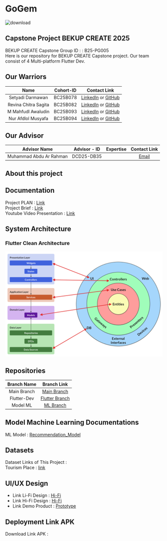 # GoGem
![download](https://github.com/project-app-wisata-nusantara/gogem-wisata-nusantara-app/blob/main/Assets/cover_gogem.jpg)
## Capstone Project BEKUP CREATE 2025

BEKUP CREATE Capstone Group ID : : B25-PG005	<br>
Here is our repository for BEKUP CREATE Capstone project. Our team consist of 4 Multi-platform Flutter Dev.

## Our Warriors

|              Name              | Cohort-ID          |                                                       Contact Link                                                       |
| :----------------------------: | :----------------: | :----------------------------------------------------------------------------------------------------------------------: |
|  Setyadi Darmawan              | BC25B078           |            [LinkedIn]() or [GitHub]()             |
|  Revina Chitra Sagita          | BC25B082           |                [LinkedIn]() or [GitHub]()                |
|  M Mahfudl Awaludin            | BC25B093           |                [LinkedIn](https://www.linkedin.com/in/mahfudlawaludin26/) or [GitHub](https://github.com/M-Mahfudl-Awaludin)                |
|  Nur Afdlol Musyafa            | BC25B094           |              [LinkedIn]() or [GitHub]()               |


## Our Advisor 
|              Advisor Name              | Advisor - ID |   Expertise        |                                                       Contact Link                                   |
| :------------------------------------: | :----------: | :----------------: | :--------------------------------------------------------------------------------------------------: |
| Muhammad Abdu Ar Rahman                |  DCD25-DB35  |   |            [Email](m.abduarrahman@gmail.com)             |

## About this project

    

## Documentation
Project PLAN : [Link](https://docs.google.com/document/d/1mo8R40rBgH9NtlQ8KoJ_5frWcPHzQ9h6LkDK7ujzkgc/edit?usp=sharing) <br>
Project Brief : [Link](https://docs.google.com/document/d/1e4tq3YrvyFcY7ShWj-ZSPcwusBezRXKo76Quams2yt8/edit?usp=sharing) <br>
Youtube Video Presentation : [Link]()

## System Architecture
### Flutter Clean Architecture
![SystemArchitecture](https://github.com/project-app-wisata-nusantara/gogem-wisata-nusantara-app/blob/main/Assets/flutter_clean_architecture.png)

## Repositories

|    Branch Name     |                                      Branch Link                                         |
| :----------------: | :--------------------------------------------------------------------------------------: |
| Main Branch | [Main Branch](https://github.com/project-app-wisata-nusantara/gogem-wisata-nusantara-app/tree/main) |
|  Flutter-Dev   | [Flutter Branch]()      |
|  Model ML  | [ML Branch](https://github.com/project-app-wisata-nusantara/gogem-wisata-nusantara-app/tree/ML_Branch)       |

## Model Machine Learning Documentations

ML Model : [Recommendation_Model](https://github.com/project-app-wisata-nusantara/gogem-wisata-nusantara-app/blob/ML_Branch/model/gogem_recommender.tflite) 

## Datasets

Dataset Links of This Project :<br>
Tourism Place : [link](https://www.kaggle.com/datasets/bertnardomariouskono/bali-tourist-attractions-dataset-from-google-maps/data) <br>



## UI/UX Design

- Link Li-Fi Design : [Hi-Fi](https://www.figma.com/design/zIikQWANTz4YxxwgVrrjNN/GoGem---B25-PG005?node-id=0-1&t=M76Iehnx1xJiNmRa-1) <br>
- Link Hi-Fi Design : [Hi-Fi](https://www.figma.com/design/zIikQWANTz4YxxwgVrrjNN/GoGem---B25-PG005?node-id=6-2&t=M76Iehnx1xJiNmRa-1) <br>
- Link Demo Product : [Prototype]()

## Deployment Link APK 

Download Link APK  :<br>[]()










